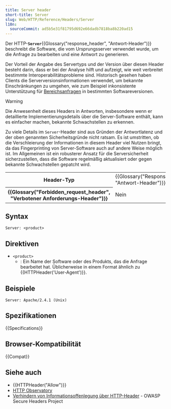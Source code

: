 ```yaml
---
title: Server header
short-title: Server
slug: Web/HTTP/Reference/Headers/Server
l10n:
  sourceCommit: ad5b5e31f81795d692e66dadb7818ba8b220ad15
---
```


Der HTTP-**`Server`**{{Glossary("response_header", "Antwort-Header")}} beschreibt die Software, die vom Ursprungsserver verwendet wurde, um die Anfrage zu bearbeiten und eine Antwort zu generieren.

Der Vorteil der Angabe des Servertyps und der Version über diesen Header besteht darin, dass er bei der Analyse hilft und aufzeigt, wie weit verbreitet bestimmte Interoperabilitätsprobleme sind. Historisch gesehen haben Clients die Serverversionsinformationen verwendet, um bekannte Einschränkungen zu umgehen, wie zum Beispiel inkonsistente Unterstützung für [Bereichsanfragen](/de/docs/Web/HTTP/Guides/Range_requests) in bestimmten Softwareversionen.

> [!WARNING]
> Die Anwesenheit dieses Headers in Antworten, insbesondere wenn er detaillierte Implementierungsdetails über die Server-Software enthält, kann es einfacher machen, bekannte Schwachstellen zu erkennen.

Zu viele Details im `Server`-Header sind aus Gründen der Antwortlatenz und der oben genannten Sicherheitsgründe nicht ratsam. Es ist umstritten, ob die Verschleierung der Informationen in diesem Header viel Nutzen bringt, da das Fingerprinting von Server-Software auch auf andere Weise möglich ist. Im Allgemeinen ist ein robusterer Ansatz für die Serversicherheit sicherzustellen, dass die Software regelmäßig aktualisiert oder gegen bekannte Schwachstellen gepatcht wird.

<table class="properties">
  <tbody>
    <tr>
      <th scope="row">Header-Typ</th>
      <td>{{Glossary("Response_header", "Antwort-Header")}}</td>
    </tr>
    <tr>
      <th scope="row">{{Glossary("Forbidden_request_header", "Verbotener Anforderungs-Header")}}</th>
      <td>Nein</td>
    </tr>
  </tbody>
</table>

## Syntax

```http
Server: <product>
```

## Direktiven

- `<product>`
  - : Ein Name der Software oder des Produkts, das die Anfrage bearbeitet hat. Üblicherweise in einem Format ähnlich zu {{HTTPHeader('User-Agent')}}.

## Beispiele

```http
Server: Apache/2.4.1 (Unix)
```

## Spezifikationen

{{Specifications}}

## Browser-Kompatibilität

{{Compat}}

## Siehe auch

- {{HTTPHeader("Allow")}}
- [HTTP Observatory](/en-US/observatory)
- [Verhindern von Informationsoffenlegung über HTTP-Header](https://owasp.org/www-project-secure-headers/index.html#prevent-information-disclosure-via-http-headers) - OWASP Secure Headers Project
